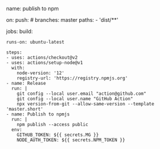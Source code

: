 name: publish to npm

on:
  push:
    # branches: master
    paths:
        - 'dist/**'

jobs:
  build:

    runs-on: ubuntu-latest

    steps:
    - uses: actions/checkout@v2
    - uses: actions/setup-node@v1
      with:
        node-version: '12'
        registry-url: 'https://registry.npmjs.org'
    - name: Release
      run: |
        git config --local user.email "action@github.com"
        git config --local user.name "GitHub Action"
        npx version-from-git --allow-same-version --template 'master.short'
    - name: Publish to npmjs
      run: | 
        npm publish --access public
      env:
        GITHUB_TOKEN: ${{ secrets.MG }}
        NODE_AUTH_TOKEN: ${{ secrets.NPM_TOKEN }}